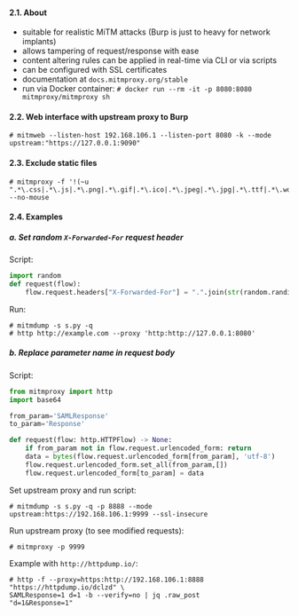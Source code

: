 #### 2.1. About

- suitable for realistic MiTM attacks (Burp is just to heavy for network implants)
- allows tampering of request/response with ease
- content altering rules can be applied in real-time via CLI or via scripts
- can be configured with SSL certificates
- documentation at `docs.mitmproxy.org/stable`
- run via Docker container: `# docker run --rm -it -p 8080:8080 mitmproxy/mitmproxy sh`


#### 2.2. Web interface with upstream proxy to Burp
```
# mitmweb --listen-host 192.168.106.1 --listen-port 8080 -k --mode upstream:"https://127.0.0.1:9090"
```

#### 2.3. Exclude static files
```
# mitmproxy -f '!(~u ".*\.css|.*\.js|.*\.png|.*\.gif|.*\.ico|.*\.jpeg|.*\.jpg|.*\.ttf|.*\.woff2")' --no-mouse
```

#### 2.4. Examples

##### a. Set random `X-Forwarded-For` request header

Script:
```python
import random
def request(flow):
    flow.request.headers["X-Forwarded-For"] = ".".join(str(random.randint(0, 255)) for _ in range(4))
```

Run:
```
# mitmdump -s s.py -q
# http http://example.com --proxy 'http:http://127.0.0.1:8080'
```

##### b. Replace parameter name in request body

Script:
```python
from mitmproxy import http
import base64

from_param='SAMLResponse'
to_param='Response'

def request(flow: http.HTTPFlow) -> None:
    if from_param not in flow.request.urlencoded_form: return
    data = bytes(flow.request.urlencoded_form[from_param], 'utf-8')
    flow.request.urlencoded_form.set_all(from_param,[])
    flow.request.urlencoded_form[to_param] = data
```

Set upstream proxy and run script:
```
# mitmdump -s s.py -q -p 8888 --mode upstream:https://192.168.106.1:9999 --ssl-insecure
```

Run upstream proxy (to see modified requests):
```
# mitmproxy -p 9999
```

Example with `http://httpdump.io/`:
```
# http -f --proxy=https:http://192.168.106.1:8888 "https://httpdump.io/dclzd" \
SAMLResponse=1 d=1 -b --verify=no | jq .raw_post
"d=1&Response=1"
```

